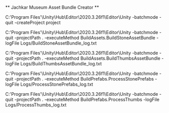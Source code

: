 ** Jachkar Museum Asset Bundle Creator **

C:\'Program Files'\Unity\Hub\Editor\2020.3.26f1\Editor\Unity -batchmode -quit -createProject project

C:\'Program Files'\Unity\Hub\Editor\2020.3.26f1\Editor\Unity -batchmode -quit -projectPath . -executeMethod BuildAssets.BuildStoneAssetBundle -logFile Logs/BuildStoneAssetBundle_log.txt

C:\'Program Files'\Unity\Hub\Editor\2020.3.26f1\Editor\Unity -batchmode -quit -projectPath . -executeMethod BuildAssets.BuildThumbsAssetBundle -logFile Logs/BuildThumbsAssetBundle_log.txt

C:\'Program Files'\Unity\Hub\Editor\2020.3.26f1\Editor\Unity -batchmode -quit -projectPath . -executeMethod BuildPrefabs.ProcessStonePrefabs -logFile Logs/ProcessStonePrefabs_log.txt

C:\'Program Files'\Unity\Hub\Editor\2020.3.26f1\Editor\Unity -batchmode -quit -projectPath . -executeMethod BuildPrefabs.ProcessThumbs -logFile Logs/ProcessThumbs_log.txt
